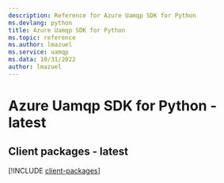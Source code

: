 ```yaml
---
description: Reference for Azure Uamqp SDK for Python
ms.devlang: python
title: Azure Uamqp SDK for Python
ms.topic: reference
ms.author: lmazuel
ms.service: uamqp
ms.data: 10/31/2022
author: lmazuel
---
```

# Azure Uamqp SDK for Python - latest

## Client packages - latest
[!INCLUDE [client-packages](uamqp-client-index.md)]